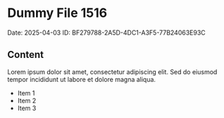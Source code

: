 # Dummy File 1516

Date: 2025-04-03
ID: BF279788-2A5D-4DC1-A3F5-77B24063E93C

## Content

Lorem ipsum dolor sit amet, consectetur adipiscing elit.
Sed do eiusmod tempor incididunt ut labore et dolore magna aliqua.

* Item 1
* Item 2
* Item 3
